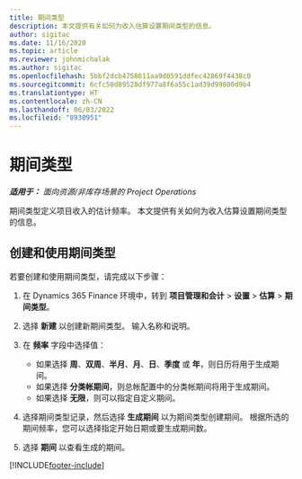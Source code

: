 ```yaml
---
title: 期间类型
description: 本文提供有关如何为收入估算设置期间类型的信息。
author: sigitac
ms.date: 11/16/2020
ms.topic: article
ms.reviewer: johnmichalak
ms.author: sigitac
ms.openlocfilehash: 5bbf2dcb4758611aa9d0591ddfec42869f4438c0
ms.sourcegitcommit: 6cfc50d89528df977a8f6a55c1ad39d99800d9b4
ms.translationtype: HT
ms.contentlocale: zh-CN
ms.lasthandoff: 06/03/2022
ms.locfileid: "8930951"
---
```

# <a name="period-types"></a>期间类型

_**适用于：** 面向资源/非库存场景的 Project Operations_

期间类型定义项目收入的估计频率。 本文提供有关如何为收入估算设置期间类型的信息。 

## <a name="create-and-work-with-period-types"></a>创建和使用期间类型
若要创建和使用期间类型，请完成以下步骤：

1. 在 Dynamics 365 Finance 环境中，转到 **项目管理和会计** > **设置** > **估算** > **期间类型**。
2. 选择 **新建** 以创建新期间类型。 输入名称和说明。
3. 在 **频率** 字段中选择值：

    - 如果选择 **周**、**双周**、**半月**、**月**、**日**、**季度** 或 **年**，则日历将用于生成期间。 
    - 如果选择 **分类帐期间**，则总帐配置中的分类帐期间将用于生成期间。
    - 如果选择 **无限**，则可以指定自定义期间。
4. 选择期间类型记录，然后选择 **生成期间** 以为期间类型创建期间。 根据所选的期间频率，您可以选择指定开始日期或要生成期间数。
5. 选择 **期间** 以查看生成的期间。



[!INCLUDE[footer-include](../includes/footer-banner.md)]